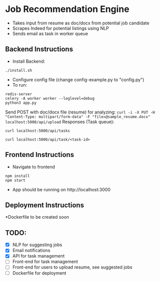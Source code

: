 # Job Recommendation Engine
- Takes input from resume as doc/docx from potential job candidate
- Scrapes Indeed for potential listings using NLP
- Sends email as task in worker queue
## Backend Instructions
- Install Backend:
```
./install.sh
```
- Configure config file (change config-example.py to "config.py")
- To run:
```
redis-server
celery -A worker worker --loglevel=debug
python3 app.py
```
Send POST with doc/docx file (resume) for analyzing:
`curl -i -X PUT -H "Content-Type: multipart/form-data" -F "file=@sample_resume.docx" localhost:5000/api/upload`
Responses (Task queue):
```
curl localhost:5000/api/tasks
``` 
```
curl localhost:5000/api/task/<task-id>
```

## Frontend Instructions
- Navigate to frontend
```
npm install
npm start
```
- App should be running on http://localhost:3000

## Deployment Instructions
*Dockerfile to be created soon

## TODO:
 * [x] NLP for suggesting jobs
 * [x] Email notifications
 * [x] API for task management 
 * [ ] Front-end for task management
 * [ ] Front-end for users to upload resume, see suggested jobs
 * [ ] Dockerfile for deployment
